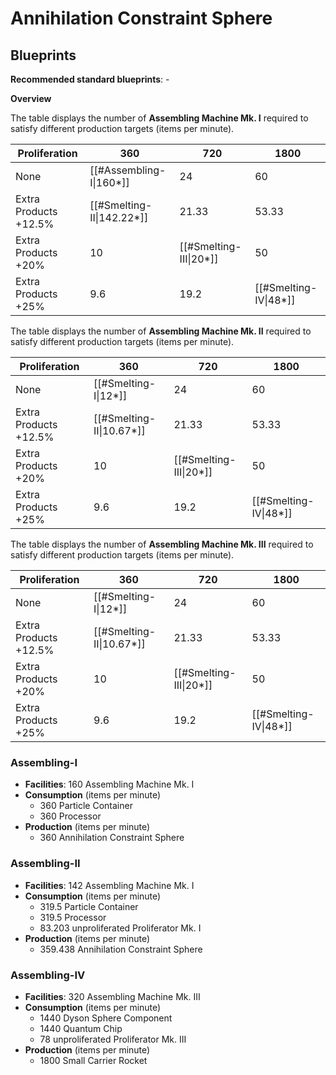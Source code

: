 # Annihilation Constraint Sphere

## Blueprints

**Recommended standard blueprints**: -

**Overview**

The table displays the number of **Assembling Machine Mk. I** required to satisfy different production targets (items per minute).

| Proliferation         | 360                       | 720                    | 1800                  |
| --------------------- | ------------------------- | ---------------------- | --------------------- |
| None                  | [[#Assembling-I\|160*]]   | 24                     | 60                    |
| Extra Products +12.5% | [[#Smelting-II\|142.22*]] | 21.33                  | 53.33                 |
| Extra Products +20%   | 10                        | [[#Smelting-III\|20*]] | 50                    |
| Extra Products +25%   | 9.6                       | 19.2                   | [[#Smelting-IV\|48*]] |

The table displays the number of **Assembling Machine Mk. II** required to satisfy different production targets (items per minute).

| Proliferation         | 360                      | 720                    | 1800                  |
| --------------------- | ------------------------ | ---------------------- | --------------------- |
| None                  | [[#Smelting-I\|12*]]     | 24                     | 60                    |
| Extra Products +12.5% | [[#Smelting-II\|10.67*]] | 21.33                  | 53.33                 |
| Extra Products +20%   | 10                       | [[#Smelting-III\|20*]] | 50                    |
| Extra Products +25%   | 9.6                      | 19.2                   | [[#Smelting-IV\|48*]] |

The table displays the number of **Assembling Machine Mk. III** required to satisfy different production targets (items per minute).

| Proliferation         | 360                      | 720                    | 1800                  |
| --------------------- | ------------------------ | ---------------------- | --------------------- |
| None                  | [[#Smelting-I\|12*]]     | 24                     | 60                    |
| Extra Products +12.5% | [[#Smelting-II\|10.67*]] | 21.33                  | 53.33                 |
| Extra Products +20%   | 10                       | [[#Smelting-III\|20*]] | 50                    |
| Extra Products +25%   | 9.6                      | 19.2                   | [[#Smelting-IV\|48*]] |

### Assembling-I

- **Facilities**: 160 Assembling Machine Mk. I
- **Consumption** (items per minute)
	- 360 Particle Container
	- 360 Processor
- **Production** (items per minute)
	- 360 Annihilation Constraint Sphere

### Assembling-II

- **Facilities**: 142 Assembling Machine Mk. I
- **Consumption** (items per minute)
	- 319.5 Particle Container
	- 319.5 Processor
	- 83.203 unproliferated Proliferator Mk. I
- **Production** (items per minute)
	- 359.438 Annihilation Constraint Sphere

### Assembling-IV

- **Facilities**: 320 Assembling Machine Mk. III
- **Consumption** (items per minute)
	- 1440 Dyson Sphere Component
	- 1440 Quantum Chip
	- 78 unproliferated Proliferator Mk. III
- **Production** (items per minute)
	- 1800 Small Carrier Rocket
